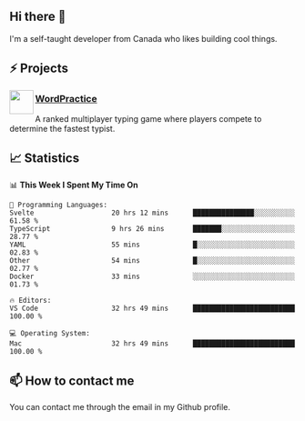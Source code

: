 <h2>Hi there 👋</h2>

<p>I'm a self-taught developer from Canada who likes building cool things.</p>

<h2>⚡ Projects</h2>

<img align="left" src="https://i.imgur.com/6RT8VFO.png" width="42" height="42" />
<h3><a target="_blank" href="https://wordpractice.io/">WordPractice</a></h3>
<p>A ranked multiplayer typing game where players compete to determine the fastest typist.</p>

<h2>📈 Statistics</h2>

<!--START_SECTION:waka-->
📊 **This Week I Spent My Time On** 

```text
💬 Programming Languages: 
Svelte                   20 hrs 12 mins      ███████████████░░░░░░░░░░   61.58 % 
TypeScript               9 hrs 26 mins       ███████░░░░░░░░░░░░░░░░░░   28.77 % 
YAML                     55 mins             █░░░░░░░░░░░░░░░░░░░░░░░░   02.83 % 
Other                    54 mins             █░░░░░░░░░░░░░░░░░░░░░░░░   02.77 % 
Docker                   33 mins             ░░░░░░░░░░░░░░░░░░░░░░░░░   01.73 % 

🔥 Editors: 
VS Code                  32 hrs 49 mins      █████████████████████████   100.00 % 

💻 Operating System: 
Mac                      32 hrs 49 mins      █████████████████████████   100.00 % 
```


<!--END_SECTION:waka-->

<h2>📫 How to contact me</h2>

You can contact me through the email in my Github profile.


